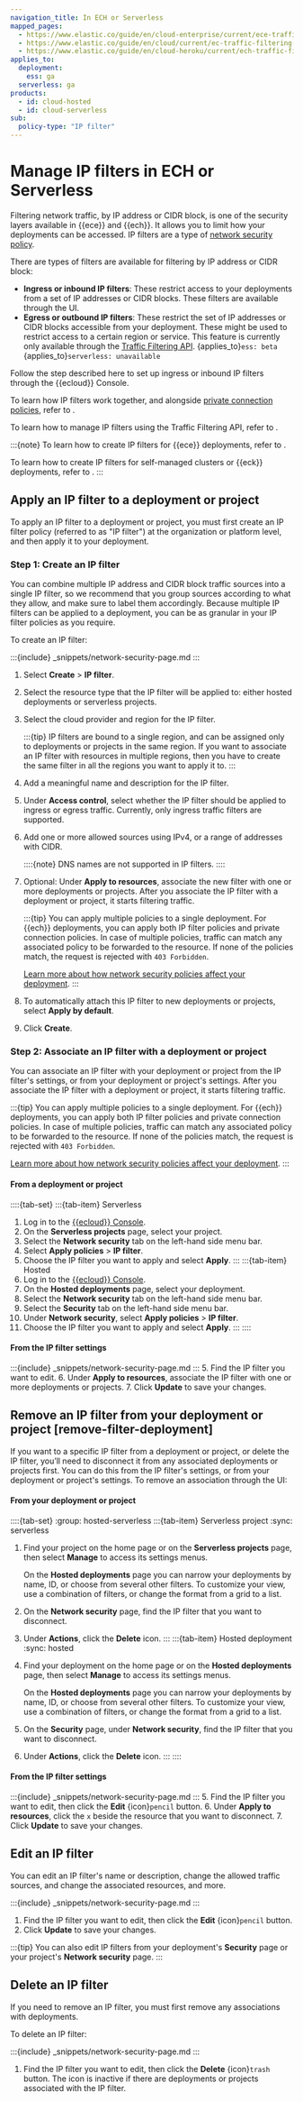 ```yaml
---
navigation_title: In ECH or Serverless
mapped_pages:
  - https://www.elastic.co/guide/en/cloud-enterprise/current/ece-traffic-filtering-ip.html
  - https://www.elastic.co/guide/en/cloud/current/ec-traffic-filtering-ip.html
  - https://www.elastic.co/guide/en/cloud-heroku/current/ech-traffic-filtering-ip.html
applies_to:
  deployment:
    ess: ga
  serverless: ga
products:
  - id: cloud-hosted
  - id: cloud-serverless
sub:
  policy-type: "IP filter"
---
```


# Manage IP filters in ECH or Serverless

Filtering network traffic, by IP address or CIDR block, is one of the security layers available in {{ece}} and {{ech}}. It allows you to limit how your deployments can be accessed. IP filters are a type of [network security policy](/deploy-manage/security/network-security-policies.md).

There are types of filters are available for filtering by IP address or CIDR block:

* **Ingress or inbound IP filters**: These restrict access to your deployments from a set of IP addresses or CIDR blocks. These filters are available through the UI.
* **Egress or outbound IP filters**: These restrict the set of IP addresses or CIDR blocks accessible from your deployment. These might be used to restrict access to a certain region or service. This feature is currently only available through the [Traffic Filtering API](/deploy-manage/security/network-security-api.md). {applies_to}`ess: beta` {applies_to}`serverless: unavailable` 

Follow the step described here to set up ingress or inbound IP filters through the {{ecloud}} Console.

To learn how IP filters work together, and alongside [private connection policies](private-connectivity.md), refer to [](/deploy-manage/security/network-security-policies.md).

To learn how to manage IP filters using the Traffic Filtering API, refer to [](/deploy-manage/security/network-security-api.md).

:::{note}
To learn how to create IP filters for {{ece}} deployments, refer to [](ip-filtering-ece.md).

To learn how to create IP filters for self-managed clusters or {{eck}} deployments, refer to [](ip-filtering-basic.md).
:::

## Apply an IP filter to a deployment or project

To apply an IP filter to a deployment or project, you must first create an IP filter policy (referred to as "IP filter") at the organization or platform level, and then apply it to your deployment.

### Step 1: Create an IP filter

You can combine multiple IP address and CIDR block traffic sources into a single IP filter, so we recommend that you group sources according to what they allow, and make sure to label them accordingly. Because multiple IP filters can be applied to a deployment, you can be as granular in your IP filter policies as you require.

To create an IP filter:

:::{include} _snippets/network-security-page.md
::: 
1. Select **Create** > **IP filter**.
2. Select the resource type that the IP filter will be applied to: either hosted deployments or serverless projects.
3. Select the cloud provider and region for the IP filter. 
   
    :::{tip}
    IP filters are bound to a single region, and can be assigned only to deployments or projects in the same region. If you want to associate an IP filter with resources in multiple regions, then you have to create the same filter in all the regions you want to apply it to.
    :::
4. Add a meaningful name and description for the IP filter.
5. Under **Access control**, select whether the IP filter should be applied to ingress or egress traffic. Currently, only ingress traffic filters are supported.
6. Add one or more allowed sources using IPv4, or a range of addresses with CIDR.

    ::::{note}
    DNS names are not supported in IP filters.
    ::::
7.  Optional: Under **Apply to resources**, associate the new filter with one or more deployments or projects. After you associate the  IP filter with a deployment or project, it starts filtering traffic.

    :::{tip}
    You can apply multiple policies to a single deployment. For {{ech}} deployments, you can apply both IP filter policies and private connection policies. In case of multiple policies, traffic can match any associated policy to be forwarded to the resource. If none of the policies match, the request is rejected with `403 Forbidden`.

    [Learn more about how network security policies affect your deployment](network-security-policies.md).
    :::

8.  To automatically attach this IP filter to new deployments or projects, select **Apply by default**.
9.   Click **Create**.

### Step 2: Associate an IP filter with a deployment or project

You can associate an IP filter with your deployment or project from the IP filter's settings, or from your deployment or project's settings. After you associate the IP filter with a deployment or project, it starts filtering traffic.

:::{tip}
You can apply multiple policies to a single deployment. For {{ech}} deployments, you can apply both IP filter policies and private connection policies. In case of multiple policies, traffic can match any associated policy to be forwarded to the resource. If none of the policies match, the request is rejected with `403 Forbidden`.

[Learn more about how network security policies affect your deployment](network-security-policies.md).
:::

#### From a deployment or project

::::{tab-set}
:::{tab-item} Serverless
1. Log in to the [{{ecloud}} Console](https://cloud.elastic.co?page=docs&placement=docs-body).
2. On the **Serverless projects** page, select your project.
3. Select the **Network security** tab on the left-hand side menu bar.
4. Select **Apply policies** > **IP filter**.
6. Choose the IP filter you want to apply and select **Apply**.
:::
:::{tab-item} Hosted
1. Log in to the [{{ecloud}} Console](https://cloud.elastic.co?page=docs&placement=docs-body).
2. On the **Hosted deployments** page, select your deployment.
3. Select the **Network security** tab on the left-hand side menu bar.
4. Select the **Security** tab on the left-hand side menu bar.
5. Under **Network security**, select **Apply policies** > **IP filter**.
6. Choose the IP filter you want to apply and select **Apply**.
:::
::::

#### From the IP filter settings

:::{include} _snippets/network-security-page.md
:::
5. Find the IP filter you want to edit.
6. Under **Apply to resources**, associate the IP filter with one or more deployments or projects.
7. Click **Update** to save your changes.

## Remove an IP filter from your deployment or project [remove-filter-deployment]

If you want to a specific IP filter from a deployment or project, or delete the IP filter, you’ll need to disconnect it from any associated deployments or projects first. You can do this from the IP filter's settings, or from your deployment or project's settings. To remove an association through the UI:

#### From your deployment or project

::::{tab-set}
:group: hosted-serverless
:::{tab-item} Serverless project
:sync: serverless
1. Find your project on the home page or on the **Serverless projects** page, then select **Manage** to access its settings menus.

    On the **Hosted deployments** page you can narrow your deployments by name, ID, or choose from several other filters. To customize your view, use a combination of filters, or change the format from a grid to a list.
2. On the **Network security** page, find the IP filter that you want to disconnect. 
3. Under **Actions**, click the **Delete** icon.
:::
:::{tab-item} Hosted deployment
:sync: hosted
1. Find your deployment on the home page or on the **Hosted deployments** page, then select **Manage** to access its settings menus.

    On the **Hosted deployments** page you can narrow your deployments by name, ID, or choose from several other filters. To customize your view, use a combination of filters, or change the format from a grid to a list.
2. On the **Security** page, under **Network security**, find the IP filter that you want to disconnect. 
3. Under **Actions**, click the **Delete** icon.
:::
::::

#### From the IP filter settings

:::{include} _snippets/network-security-page.md
:::
5. Find the IP filter you want to edit, then click the **Edit** {icon}`pencil` button.
6. Under **Apply to resources**, click the `x` beside the resource that you want to disconnect.
7. Click **Update** to save your changes.

## Edit an IP filter

You can edit an IP filter's name or description, change the allowed traffic sources, and change the associated resources, and more.

:::{include} _snippets/network-security-page.md
:::
1. Find the IP filter you want to edit, then click the **Edit** {icon}`pencil` button.
2. Click **Update** to save your changes.

:::{tip}
You can also edit IP filters from your deployment's **Security** page or your project's **Network security** page.
:::

## Delete an IP filter

If you need to remove an IP filter, you must first remove any associations with deployments.

To delete an IP filter:

:::{include} _snippets/network-security-page.md
:::
1. Find the IP filter you want to edit, then click the **Delete** {icon}`trash` button. The icon is inactive if there are deployments or projects associated with the IP filter.

